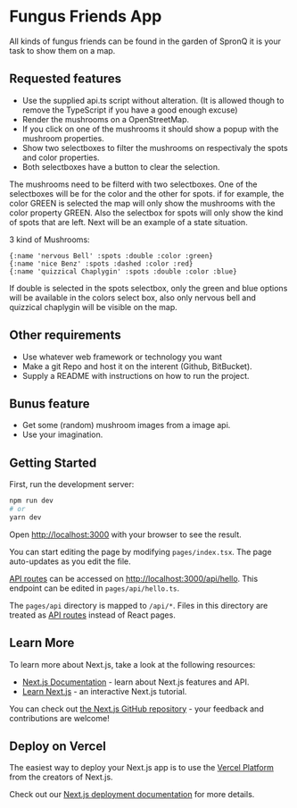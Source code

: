 # Fungus Friends App

All kinds of fungus friends can be found in the garden of SpronQ it is your task to show them on a map.

## Requested features

- Use the supplied api.ts script without alteration. (It is allowed though to remove the TypeScript if you have a good enough excuse)
- Render the mushrooms on a OpenStreetMap.
- If you click on one of the mushrooms it should show a popup with the mushroom properties.
- Show two selectboxes to filter the mushrooms on respectivaly the spots and color properties.
- Both selectboxes have a button to clear the selection.

The mushrooms need to be filterd with two selectboxes. One of the selectboxes will be for the color and the other for spots.
if for example, the color GREEN is selected the map will only show the mushrooms with the color property GREEN. Also the selectbox for spots will only show the kind of spots that are left. Next will be an example of a state situation.

3 kind of Mushrooms:

```
{:name 'nervous Bell' :spots :double :color :green}
{:name 'nice Benz' :spots :dashed :color :red}
{:name 'quizzical Chaplygin' :spots :double :color :blue}
```

If double is selected in the spots selectbox, only the green and blue options will be available in the colors select box, also only nervous bell and quizzical chaplygin will be visible on the map.

## Other requirements

- Use whatever web framework or technology you want
- Make a git Repo and host it on the interent (Github, BitBucket).
- Supply a README with instructions on how to run the project.

## Bunus feature

- Get some (random) mushroom images from a image api.
- Use your imagination.

## Getting Started

First, run the development server:

```bash
npm run dev
# or
yarn dev
```

Open [http://localhost:3000](http://localhost:3000) with your browser to see the result.

You can start editing the page by modifying `pages/index.tsx`. The page auto-updates as you edit the file.

[API routes](https://nextjs.org/docs/api-routes/introduction) can be accessed on [http://localhost:3000/api/hello](http://localhost:3000/api/hello). This endpoint can be edited in `pages/api/hello.ts`.

The `pages/api` directory is mapped to `/api/*`. Files in this directory are treated as [API routes](https://nextjs.org/docs/api-routes/introduction) instead of React pages.

## Learn More

To learn more about Next.js, take a look at the following resources:

- [Next.js Documentation](https://nextjs.org/docs) - learn about Next.js features and API.
- [Learn Next.js](https://nextjs.org/learn) - an interactive Next.js tutorial.

You can check out [the Next.js GitHub repository](https://github.com/vercel/next.js/) - your feedback and contributions are welcome!

## Deploy on Vercel

The easiest way to deploy your Next.js app is to use the [Vercel Platform](https://vercel.com/new?utm_medium=default-template&filter=next.js&utm_source=create-next-app&utm_campaign=create-next-app-readme) from the creators of Next.js.

Check out our [Next.js deployment documentation](https://nextjs.org/docs/deployment) for more details.
